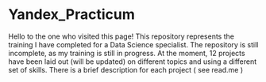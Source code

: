 # Yandex_Practicum
Hello to the one who visited this page!  This repository represents the training I have completed for a Data Science specialist. The repository is still incomplete, as my training is still in progress. At the moment, 12 projects have been laid out (will be updated) on different topics and using a different set of skills. There is a brief description for each project ( see read.me )
